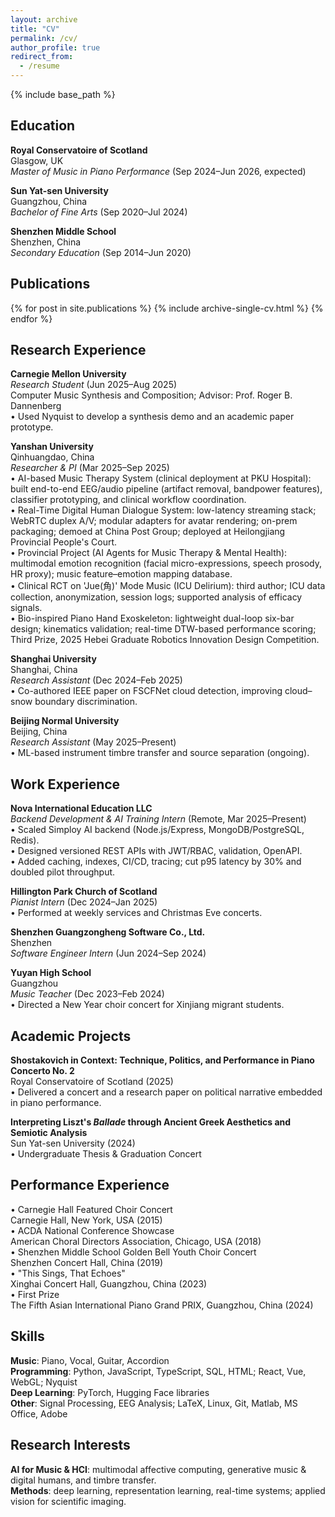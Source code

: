 ```yaml
---
layout: archive
title: "CV"
permalink: /cv/
author_profile: true
redirect_from:
  - /resume
---
```


{% include base_path %}

## Education

**Royal Conservatoire of Scotland**  
Glasgow, UK  
*Master of Music in Piano Performance* (Sep 2024–Jun 2026, expected)

**Sun Yat-sen University**  
Guangzhou, China  
*Bachelor of Fine Arts* (Sep 2020–Jul 2024)

**Shenzhen Middle School**  
Shenzhen, China  
*Secondary Education* (Sep 2014–Jun 2020)

## Publications

<div style="padding-left: 0;">
{% for post in site.publications %}
  {% include archive-single-cv.html %}
{% endfor %}
</div>

## Research Experience

**Carnegie Mellon University**  
*Research Student* (Jun 2025–Aug 2025)  
Computer Music Synthesis and Composition; Advisor: Prof. Roger B. Dannenberg  
• Used Nyquist to develop a synthesis demo and an academic paper prototype.

**Yanshan University**  
Qinhuangdao, China  
*Researcher & PI* (Mar 2025–Sep 2025)  
• AI-based Music Therapy System (clinical deployment at PKU Hospital): built end-to-end EEG/audio pipeline (artifact removal, bandpower features), classifier prototyping, and clinical workflow coordination.  
• Real-Time Digital Human Dialogue System: low-latency streaming stack; WebRTC duplex A/V; modular adapters for avatar rendering; on-prem packaging; demoed at China Post Group; deployed at Heilongjiang Provincial People's Court.  
• Provincial Project (AI Agents for Music Therapy & Mental Health): multimodal emotion recognition (facial micro-expressions, speech prosody, HR proxy); music feature–emotion mapping database.  
• Clinical RCT on 'Jue(角)' Mode Music (ICU Delirium): third author; ICU data collection, anonymization, session logs; supported analysis of efficacy signals.  
• Bio-inspired Piano Hand Exoskeleton: lightweight dual-loop six-bar design; kinematics validation; real-time DTW-based performance scoring; Third Prize, 2025 Hebei Graduate Robotics Innovation Design Competition.

**Shanghai University**  
Shanghai, China  
*Research Assistant* (Dec 2024–Feb 2025)  
• Co-authored IEEE paper on FSCFNet cloud detection, improving cloud–snow boundary discrimination.

**Beijing Normal University**  
Beijing, China  
*Research Assistant* (May 2025–Present)  
• ML-based instrument timbre transfer and source separation (ongoing).

## Work Experience

**Nova International Education LLC**  
*Backend Development & AI Training Intern* (Remote, Mar 2025–Present)  
• Scaled Simploy AI backend (Node.js/Express, MongoDB/PostgreSQL, Redis).  
• Designed versioned REST APIs with JWT/RBAC, validation, OpenAPI.  
• Added caching, indexes, CI/CD, tracing; cut p95 latency by 30% and doubled pilot throughput.

**Hillington Park Church of Scotland**  
*Pianist Intern* (Dec 2024–Jan 2025)  
• Performed at weekly services and Christmas Eve concerts.

**Shenzhen Guangzongheng Software Co., Ltd.**  
Shenzhen  
*Software Engineer Intern* (Jun 2024–Sep 2024)

**Yuyan High School**  
Guangzhou  
*Music Teacher* (Dec 2023–Feb 2024)  
• Directed a New Year choir concert for Xinjiang migrant students.

## Academic Projects

**Shostakovich in Context: Technique, Politics, and Performance in Piano Concerto No. 2**  
Royal Conservatoire of Scotland (2025)  
• Delivered a concert and a research paper on political narrative embedded in piano performance.

**Interpreting Liszt's *Ballade* through Ancient Greek Aesthetics and Semiotic Analysis**  
Sun Yat-sen University (2024)  
• Undergraduate Thesis & Graduation Concert

## Performance Experience

• Carnegie Hall Featured Choir Concert  
  Carnegie Hall, New York, USA (2015)  
• ACDA National Conference Showcase  
  American Choral Directors Association, Chicago, USA (2018)  
• Shenzhen Middle School Golden Bell Youth Choir Concert  
  Shenzhen Concert Hall, China (2019)  
• "This Sings, That Echoes"  
  Xinghai Concert Hall, Guangzhou, China (2023)  
• First Prize  
  The Fifth Asian International Piano Grand PRIX, Guangzhou, China (2024)

## Skills

**Music**: Piano, Vocal, Guitar, Accordion  
**Programming**: Python, JavaScript, TypeScript, SQL, HTML; React, Vue, WebGL; Nyquist  
**Deep Learning**: PyTorch, Hugging Face libraries  
**Other**: Signal Processing, EEG Analysis; LaTeX, Linux, Git, Matlab, MS Office, Adobe

## Research Interests

**AI for Music & HCI**: multimodal affective computing, generative music & digital humans, and timbre transfer.  
**Methods**: deep learning, representation learning, real-time systems; applied vision for scientific imaging.

